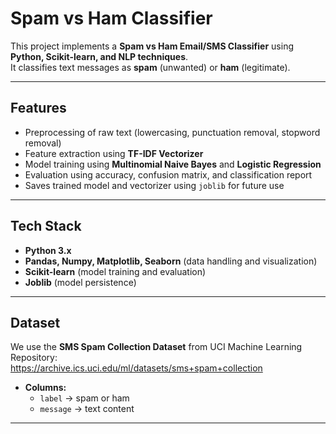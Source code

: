 # Spam vs Ham Classifier

This project implements a **Spam vs Ham Email/SMS Classifier** using **Python, Scikit-learn, and NLP techniques**.  
It classifies text messages as **spam** (unwanted) or **ham** (legitimate).

---

## **Features**
- Preprocessing of raw text (lowercasing, punctuation removal, stopword removal)
- Feature extraction using **TF-IDF Vectorizer**
- Model training using **Multinomial Naive Bayes** and **Logistic Regression**
- Evaluation using accuracy, confusion matrix, and classification report
- Saves trained model and vectorizer using `joblib` for future use

---

## **Tech Stack**
- **Python 3.x**
- **Pandas, Numpy, Matplotlib, Seaborn** (data handling and visualization)
- **Scikit-learn** (model training and evaluation)
- **Joblib** (model persistence)

---

## **Dataset**
We use the **SMS Spam Collection Dataset** from UCI Machine Learning Repository:  
https://archive.ics.uci.edu/ml/datasets/sms+spam+collection  

- **Columns:**
  - `label` → spam or ham  
  - `message` → text content  

---